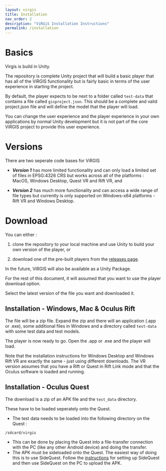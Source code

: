 ```yaml
---
layout: virgis
title: Installation
nav_order: 2
description: "ViRGiS Installation Instructions"
permalink: /installation
---
```


# Basics

Virgis is build in Unity.

The repository is complete Unity project that will build a basic player that has all of the ViRGIS functionality but is fairly basic in terms of the user experience in starting the project.

By default, the player expects to be next to a folder called `test-data` that contains a file called `gisproject.json`. This should be a complete and valid project.json file and will define the model that the player will load.

You can change the user experience and the player experience in your own applications by normal Unity development but it is not part of the core ViRGIS project to provide this user experience.

# Versions

There are two seperate code bases for ViRGIS

- ***Version 1*** has more limited functionality and can only load a limited set of files in EPSG:4326 CRS but works across all of the platforms : MacOS, Windows Desktop, Quest VR and Rift VR, and

- ***Version 2*** has much more functionality and can access a wide range of file types but currently is only supported on Windows-x64 platforms - Rift VR and Windows Desktop.

# Download

You can either :

1. clone the repository to your local machine and use Unity to build your own version of the player, or

1. download one of the pre-built players from the [releases page](https://github.com/ViRGIS-Team/ViRGIS/releases).

In the future, ViRGIS will also be available as a Unity Package.

For the rest of this document, it will assumed that you want to use the player download option.

Select the latest version of the file you want and downloaded it.

## Installation - Windows, Mac & Oculus Rift 

The file will be a zip file. Expand the zip and there will an application (.app or .exe), some additional files in Windows and a directory called `test-data` with some test data and test models.

The player is now ready to go. Open the .app or .exe and the player will load.

Note that the installation instructions for Windows Desktop and Windows Rift VR are exactly the same - just using different downloads. The VR version assumes that you have a Rift or Quest in Rift Link mode and that the Oculus software is loaded and running.

## Installation - Oculus Quest

The download is a zip of an APK file and the `test_data` directory.

These have to be loaded seperately onto the Quest.

- The test data needs to be loaded into the following directory on the Quest :

```
/sdcard/virgis
```

- This can be done by placing the Quest into a file-transfer connection with the PC (like any other Android device) and doing the transfer.
- The APK must be sideloaded onto the Quest. The easiest way of doing this is to use SideQuest. Follow the [instructions](https://sidequestvr.com/setup-howto) for setting up SideQuest and then use SideQuest on the PC to upload the APK. 
